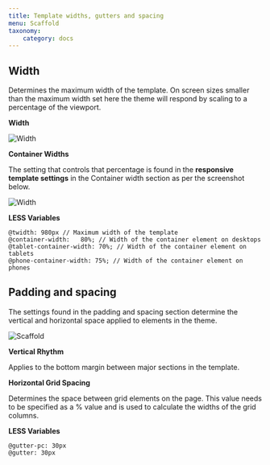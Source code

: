 ```yaml
---
title: Template widths, gutters and spacing
menu: Scaffold
taxonomy:
    category: docs
---
```


## Width

Determines the maximum width of the template. On screen sizes smaller than the maximum width set here the theme will respond  by scaling to a percentage of the viewport.

**Width**

![Width](/images/settings/width.png)

**Container Widths**

The setting that controls that percentage is found in the **responsive template settings** in the Container width section as per the screenshot below.

![Width](/images/settings/container-widths.png)

 
**LESS Variables**

	@twidth: 980px // Maximum width of the template
	@container-width: 	80%; // Width of the container element on desktops
	@tablet-container-width: 70%; // Width of the container element on tablets
	@phone-container-width: 75%; // Width of the container element on phones


## Padding and spacing

The settings found in the padding and spacing section determine the vertical and horizontal space applied to elements in the theme.

![Scaffold](/images/settings/padding.png)

**Vertical Rhythm**

Applies to the bottom margin between major sections in the template.


**Horizontal Grid Spacing**

Determines the space between grid elements on the page. This value needs to be specified as a % value and is used to calculate the widths of the grid columns.

**LESS Variables**

	@gutter-pc: 30px 
	@gutter: 30px
